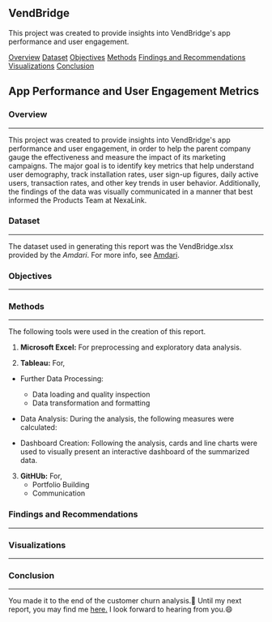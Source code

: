 ## VendBridge
This project was created to provide insights into VendBridge's app performance and user engagement.

[Overview](#overview)
[Dataset](#dataset)
[Objectives](#objectives)
[Methods](#methods)
[Findings and Recommendations](#findings-and-recommendations)
[Visualizations](#visualizations)
[Conclusion](#conclusion)

## App Performance and User Engagement Metrics

### Overview
---
This project was created to provide insights into VendBridge's app performance and user engagement, in order to help the parent company gauge the effectiveness and measure the impact of its marketing campaigns. The major goal is to identify key metrics that help understand user demography, track installation rates, user sign-up figures, daily active users, transaction rates, and other key trends in user behavior. Additionally, the findings of the data was visually communicated in a manner that best informed the Products Team at NexaLink.


### Dataset
---
The dataset used in generating this report was the VendBridge.xlsx provided by the _Amdari_. For more info, see [Amdari](https://www.amdari.io/dashboard-projects/data%20analytics/dashboard-project-details/152).


### Objectives
---


### Methods
---
The following tools were used in the creation of this report.
1. **Microsoft Excel:** For preprocessing and exploratory data analysis.

2. **Tableau:** For,
  * Further Data Processing:
    - Data loading and quality inspection
    -  Data transformation and formatting

  * Data Analysis: During the analysis, the following measures were calculated:

  * Dashboard Creation: Following the analysis, cards and line charts were used to visually present an interactive dashboard of the summarized data.

3. **GitHUb:** For,
   - Portfolio Building
   - Communication


### Findings and Recommendations
---


### Visualizations
---


### Conclusion
---
You made it to the end of the customer churn analysis.🥳
Until my next report, you may find me [here.](https://www.linkedin.com/in/kayeneii/) I look forward to hearing from you.😄

